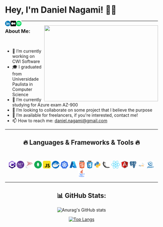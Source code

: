 # Hey, I'm Daniel Nagami! 🙋‍♂️

<a href='https://www.linkedin.com/in/daniel-nagami/'><img align='left' alt="linkedin" src="images/icon-linkedin2.png" height='18px'/></a>
<a href='https://medium.com/@daniel.nagami'><img align='left' alt="medium" src="images/icon-medium.png" height='18px'/></a>
<a href='https://open.spotify.com/user/danielnagami'><img align='left' alt="spotify" src="images/icon-spotify.png" height='18px'/></a>
<hr>

<img align="right" height="250" width="375" alt="" src="https://raw.githubusercontent.com/iampavangandhi/iampavangandhi/master/gifs/coder.gif" />

### About Me:
<br>

- 🏢 I’m currently working on CWI Software
- 🎓 I graduated from Universidade Paulista in Computer Science
- 🌱 I’m currently studying for Azure exam AZ-900
- 👯 I’m looking to collaborate on some project that I believe the purpose
- 🔭 I’m available for freelancers, if you're interested, contact me!
- 📫 How to reach me: daniel.nagami@gmail.com
<hr>
<h2 align="center">🔥 Languages & Frameworks & Tools 🔥</h2>
<br>
<p align="center">
  <code><img title="C#" height="25" src="images/icon-csharp.png"></code>
  <code><img title=".NetCore" height="25" src="images/icon-dotnet-core.png"></code>
  <code><img title="SqlServer" height="25" src="images/icon-sqlserver.png"></code>
  <code><img title="MongoDb" height="25" src="images/icon-mongodb.svg"></code>
  <code><img title="Javascript" height="25" src="images/icon-javascript.png"></code>
  <code><img title="Docker" height="25" src="images/icon-docker.png"></code>
  <code><img title="Kubernetes" height="25" src="images/icon-kubernetes.png"></code>
  <code><img title="Azure" height="25" src="images/icon-azure.png"></code>
  <code><img title="HTML5" height="25" src="images/icon-html.png"></code>
  <code><img title="CSS" height="25" src="images/icon-css.png"></code>
  <code><img title="Python" height="25" src="images/icon-python.png"></code>
  <code><img title="Flask" height="25" src="images/icon-flask.svg"></code>
  <code><img title="React" height="25" src="images/icon-react.png"></code>
  <code><img title="Angular" height="25" src="images/icon-angular.svg"></code>
  <code><img title="PostgreSQL" height="25" src="images/icon-postgresql.png"></code>
  <code><img title="MySQL" height="25" src="images/icon-mysql.svg"></code>
  <code><img title="JQuery" height="25" src="images/icon-jquery.png"></code>
  <code><img title="Java" height="25" src="images/icon-java.svg"></code>
</p>
<hr>

<h2 align="center">📊 GitHub Stats:</h2>
<div align="center" width="350px">
  
![Anurag's GitHub stats](https://github-readme-stats.vercel.app/api?username=danielnagami&show_icons=true&theme=dark)

[![Top Langs](https://github-readme-stats.vercel.app/api/top-langs/?username=danielnagami&theme=dark)](https://github.com/danielnagami/github-readme-stats)

</div>
